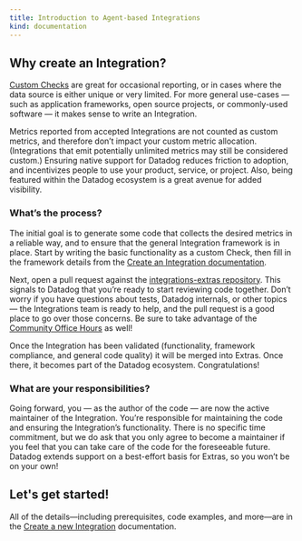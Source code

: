 ```yaml
---
title: Introduction to Agent-based Integrations
kind: documentation
---
```


## Why create an Integration?

[Custom Checks][11] are great for occasional reporting, or in cases where the data source is either unique or very limited. For more general use-cases — such as application frameworks, open source projects, or commonly-used software — it makes sense to write an Integration.

Metrics reported from accepted Integrations are not counted as custom metrics, and therefore don’t impact your custom metric allocation. (Integrations that emit potentially unlimited metrics may still be considered custom.) Ensuring native support for Datadog reduces friction to adoption, and incentivizes people to use your product, service, or project. Also, being featured within the Datadog ecosystem is a great avenue for added visibility.

### What’s the process?
The initial goal is to generate some code that collects the desired metrics in a reliable way, and to ensure that the general Integration framework is in place. Start by writing the basic functionality as a custom Check, then fill in the framework details from the [Create an Integration documentation][10].

Next, open a pull request against the [integrations-extras repository][6]. This signals to Datadog that you’re ready to start reviewing code together. Don’t worry if you have questions about tests, Datadog internals, or other topics — the Integrations team is ready to help, and the pull request is a good place to go over those concerns. Be sure to take advantage of the [Community Office Hours][12] as well!

Once the Integration has been validated (functionality, framework compliance, and general code quality) it will be merged into Extras. Once there, it becomes part of the Datadog ecosystem. Congratulations!

### What are your responsibilities?

Going forward, you — as the author of the code — are now the active maintainer of the Integration. You’re responsible for maintaining the code and ensuring the Integration’s functionality. There is no specific time commitment, but we do ask that you only agree to become a maintainer if you feel that you can take care of the code for the foreseeable future. Datadog extends support on a best-effort basis for Extras, so you won’t be on your own!

## Let's get started!

All of the details—including prerequisites, code examples, and more—are in the [Create a new Integration][10] documentation.

[1]: https://docs.datadoghq.com/developers/metrics/
[6]: https://github.com/DataDog/integrations-extras
[10]: https://github.com/DataDog/integrations-core/blob/master/docs/dev/new_check_howto.md 
[11]: https://docs.datadoghq.com/developers/agent_checks/
[12]: https://docs.datadoghq.com/developers/office_hours/

